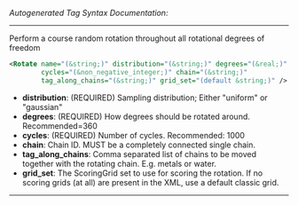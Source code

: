 <!-- THIS IS AN AUTOGENERATED FILE: Don't edit it directly, instead change the schema definition in the code itself. -->

_Autogenerated Tag Syntax Documentation:_

---
Perform a course random rotation  throughout all rotational degrees of freedom

```xml
<Rotate name="(&string;)" distribution="(&string;)" degrees="(&real;)"
        cycles="(&non_negative_integer;)" chain="(&string;)"
        tag_along_chains="(&string;)" grid_set="(default &string;)" />
```

-   **distribution**: (REQUIRED) Sampling distribution; Either "uniform" or "gaussian"
-   **degrees**: (REQUIRED) How degrees should be rotated around. Recommended=360
-   **cycles**: (REQUIRED) Number of cycles. Recommended: 1000
-   **chain**: Chain ID. MUST be a completely connected single chain.
-   **tag_along_chains**: Comma separated list of chains to be moved together with the rotating chain. E.g. metals or water.
-   **grid_set**: The ScoringGrid set to use for scoring the rotation. If no scoring grids (at all) are present in the XML, use a default classic grid.

---
